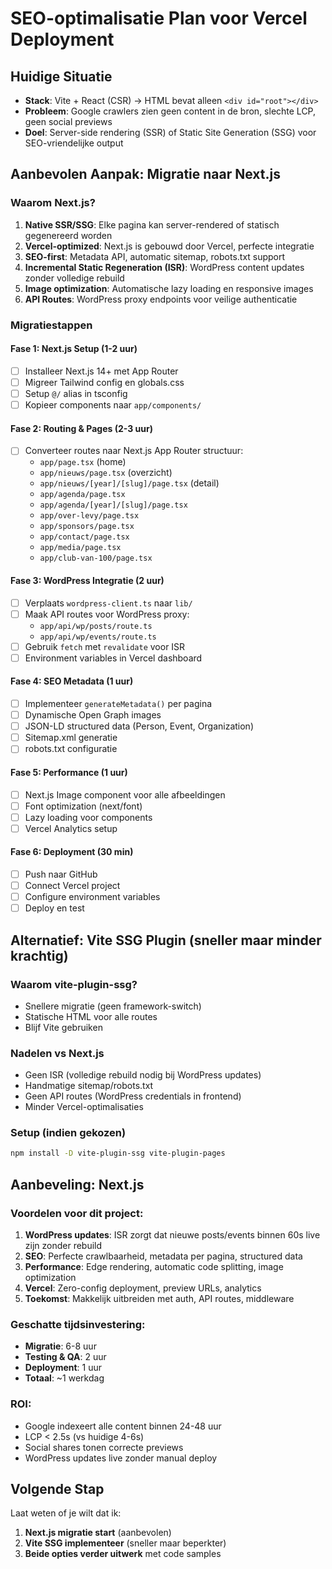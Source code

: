 # SEO-optimalisatie Plan voor Vercel Deployment

## Huidige Situatie
- **Stack**: Vite + React (CSR) → HTML bevat alleen `<div id="root"></div>`
- **Probleem**: Google crawlers zien geen content in de bron, slechte LCP, geen social previews
- **Doel**: Server-side rendering (SSR) of Static Site Generation (SSG) voor SEO-vriendelijke output

## Aanbevolen Aanpak: Migratie naar Next.js

### Waarom Next.js?
1. **Native SSR/SSG**: Elke pagina kan server-rendered of statisch gegenereerd worden
2. **Vercel-optimized**: Next.js is gebouwd door Vercel, perfecte integratie
3. **SEO-first**: Metadata API, automatic sitemap, robots.txt support
4. **Incremental Static Regeneration (ISR)**: WordPress content updates zonder volledige rebuild
5. **Image optimization**: Automatische lazy loading en responsive images
6. **API Routes**: WordPress proxy endpoints voor veilige authenticatie

### Migratiestappen

#### Fase 1: Next.js Setup (1-2 uur)
- [ ] Installeer Next.js 14+ met App Router
- [ ] Migreer Tailwind config en globals.css
- [ ] Setup `@/` alias in tsconfig
- [ ] Kopieer components naar `app/components/`

#### Fase 2: Routing & Pages (2-3 uur)
- [ ] Converteer routes naar Next.js App Router structuur:
  - `app/page.tsx` (home)
  - `app/nieuws/page.tsx` (overzicht)
  - `app/nieuws/[year]/[slug]/page.tsx` (detail)
  - `app/agenda/page.tsx`
  - `app/agenda/[year]/[slug]/page.tsx`
  - `app/over-levy/page.tsx`
  - `app/sponsors/page.tsx`
  - `app/contact/page.tsx`
  - `app/media/page.tsx`
  - `app/club-van-100/page.tsx`

#### Fase 3: WordPress Integratie (2 uur)
- [ ] Verplaats `wordpress-client.ts` naar `lib/`
- [ ] Maak API routes voor WordPress proxy:
  - `app/api/wp/posts/route.ts`
  - `app/api/wp/events/route.ts`
- [ ] Gebruik `fetch` met `revalidate` voor ISR
- [ ] Environment variables in Vercel dashboard

#### Fase 4: SEO Metadata (1 uur)
- [ ] Implementeer `generateMetadata()` per pagina
- [ ] Dynamische Open Graph images
- [ ] JSON-LD structured data (Person, Event, Organization)
- [ ] Sitemap.xml generatie
- [ ] robots.txt configuratie

#### Fase 5: Performance (1 uur)
- [ ] Next.js Image component voor alle afbeeldingen
- [ ] Font optimization (next/font)
- [ ] Lazy loading voor components
- [ ] Vercel Analytics setup

#### Fase 6: Deployment (30 min)
- [ ] Push naar GitHub
- [ ] Connect Vercel project
- [ ] Configure environment variables
- [ ] Deploy en test

## Alternatief: Vite SSG Plugin (sneller maar minder krachtig)

### Waarom vite-plugin-ssg?
- Snellere migratie (geen framework-switch)
- Statische HTML voor alle routes
- Blijf Vite gebruiken

### Nadelen vs Next.js
- Geen ISR (volledige rebuild nodig bij WordPress updates)
- Handmatige sitemap/robots.txt
- Geen API routes (WordPress credentials in frontend)
- Minder Vercel-optimalisaties

### Setup (indien gekozen)
```bash
npm install -D vite-plugin-ssg vite-plugin-pages
```

## Aanbeveling: **Next.js**

### Voordelen voor dit project:
1. **WordPress updates**: ISR zorgt dat nieuwe posts/events binnen 60s live zijn zonder rebuild
2. **SEO**: Perfecte crawlbaarheid, metadata per pagina, structured data
3. **Performance**: Edge rendering, automatic code splitting, image optimization
4. **Vercel**: Zero-config deployment, preview URLs, analytics
5. **Toekomst**: Makkelijk uitbreiden met auth, API routes, middleware

### Geschatte tijdsinvestering:
- **Migratie**: 6-8 uur
- **Testing & QA**: 2 uur
- **Deployment**: 1 uur
- **Totaal**: ~1 werkdag

### ROI:
- Google indexeert alle content binnen 24-48 uur
- LCP < 2.5s (vs huidige 4-6s)
- Social shares tonen correcte previews
- WordPress updates live zonder manual deploy

## Volgende Stap
Laat weten of je wilt dat ik:
1. **Next.js migratie start** (aanbevolen)
2. **Vite SSG implementeer** (sneller maar beperkter)
3. **Beide opties verder uitwerk** met code samples
